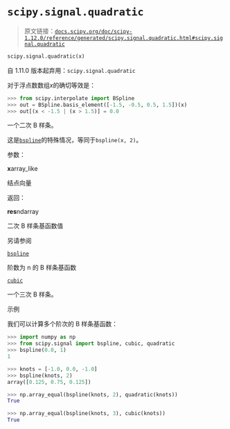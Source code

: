 # `scipy.signal.quadratic`

> 原文链接：[`docs.scipy.org/doc/scipy-1.12.0/reference/generated/scipy.signal.quadratic.html#scipy.signal.quadratic`](https://docs.scipy.org/doc/scipy-1.12.0/reference/generated/scipy.signal.quadratic.html#scipy.signal.quadratic)

```py
scipy.signal.quadratic(x)
```

自 1.11.0 版本起弃用：`scipy.signal.quadratic`

对于浮点数数组*x*的确切等效是：

```py
>>> from scipy.interpolate import BSpline
>>> out = BSpline.basis_element([-1.5, -0.5, 0.5, 1.5])(x)
>>> out[(x < -1.5 | (x > 1.5)] = 0.0 
```

一个二次 B 样条。

这是[`bspline`](https://docs.scipy.org/doc/scipy-1.12.0/reference/generated/scipy.signal.bspline.html#scipy.signal.bspline)的特殊情况，等同于`bspline(x, 2)`。

参数：

**x**array_like

结点向量

返回：

**res**ndarray

二次 B 样条基函数值

另请参阅

[`bspline`](https://docs.scipy.org/doc/scipy-1.12.0/reference/generated/scipy.signal.bspline.html#scipy.signal.bspline)

阶数为 n 的 B 样条基函数

[`cubic`](https://docs.scipy.org/doc/scipy-1.12.0/reference/generated/scipy.signal.cubic.html#scipy.signal.cubic)

一个三次 B 样条。

示例

我们可以计算多个阶次的 B 样条基函数：

```py
>>> import numpy as np
>>> from scipy.signal import bspline, cubic, quadratic
>>> bspline(0.0, 1)
1 
```

```py
>>> knots = [-1.0, 0.0, -1.0]
>>> bspline(knots, 2)
array([0.125, 0.75, 0.125]) 
```

```py
>>> np.array_equal(bspline(knots, 2), quadratic(knots))
True 
```

```py
>>> np.array_equal(bspline(knots, 3), cubic(knots))
True 
```
